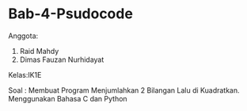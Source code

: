 # Bab-4-Psudocode
Anggota:
1. Raid Mahdy
2. Dimas Fauzan Nurhidayat

Kelas:IK1E

Soal :
Membuat Program Menjumlahkan 2 Bilangan Lalu di Kuadratkan.
Menggunakan Bahasa C dan Python
